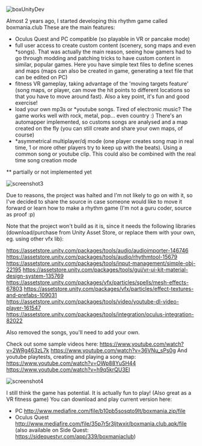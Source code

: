 ![boxUnityDev](https://user-images.githubusercontent.com/4170770/108858266-437e1480-75ec-11eb-94a6-b9f11b93a70c.jpg)

Almost 2 years ago, I started developing this rhythm game called boxmania.club
These are the main features:
- Oculus Quest and PC compatible (so playable in VR or pancake mode)
- full user access to create custom content (scenery, song maps and even *songs). That was actually the main reason, seeing how gamers had to go through modding and patching tricks to have custom content in similar, popular games. Here you have simple text files to define scenes and maps (maps can also be created in game, generating a text file that can be edited on PC)
- fitness VR gameplay, taking advantage of the 'moving targets feature' (song maps, or player, can move the hit points to different locations so that you have to move around fast). Also a key point, it's fun and good exercise!
- load your own mp3s or *youtube songs. Tired of electronic music? The game works well with rock, metal, pop... even country :) There's an automapper implemented, so customs songs are analysed and a map created on the fly (you can still create and share your own maps, of course)
- *asymmetrical multiplayer/dj mode (one player creates song map in real time, 1 or more other players try to keep up with the beats). Using a common song or youtube clip. This could also be combined with the real time song creation mode

** partially or not implemented yet

![screenshot3](https://user-images.githubusercontent.com/4170770/108858161-247f8280-75ec-11eb-892d-5e1b7a6d3b2a.JPG)

Due to reasons, the project was halted and I'm not likely to go on with it, so I've decided to share the source in case someone would like to move it forward or learn how to make a rhythm game (I'm not a guru coder, source as proof :p)

Note that the project won't build as it is, since it needs the following libraries (download/purchase from Unity Asset Store, or replace them with your own, eg. using other vfx lib):

https://assetstore.unity.com/packages/tools/audio/audioimporter-146746
https://assetstore.unity.com/packages/tools/audio/rhythmtool-15679
https://assetstore.unity.com/packages/tools/input-management/simple-obj-22195
https://assetstore.unity.com/packages/tools/gui/vr-ui-kit-material-design-system-135769
https://assetstore.unity.com/packages/vfx/particles/spells/mesh-effects-67803
https://assetstore.unity.com/packages/vfx/particles/effect-textures-and-prefabs-109031
https://assetstore.unity.com/packages/tools/video/youtube-dl-video-player-161547
https://assetstore.unity.com/packages/tools/integration/oculus-integration-82022

Also removed the songs, you'll need to add your own.

Check out some sample videos here:
https://www.youtube.com/watch?v=2WRg463zL7k
https://www.youtube.com/watch?v=36VNu_sPs0g
And youtube playtests, creating and playing a song map:
https://www.youtube.com/watch?v=OWp88YuSH44
https://www.youtube.com/watch?v=h9q5krQU3EI

![screenshot4](https://user-images.githubusercontent.com/4170770/108858260-3fea8d80-75ec-11eb-87fb-7fbe5c3abeb4.JPG)

I still think the game has potential. It is actually fun to play! (Also great as a VR fitness game)
You can download and play current version here:
- PC http://www.mediafire.com/file/b10pb5sosqto9lt/boxmania.zip/file
- Oculus Quest http://www.mediafire.com/file/35p7r5r3ljtwxir/boxmania.club.apk/file (also available on Side Quest: https://sidequestvr.com/app/339/boxmaniaclub)
